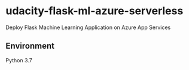 # udacity-flask-ml-azure-serverless
Deploy Flask Machine Learning Application on Azure App Services

## Environment
Python 3.7
